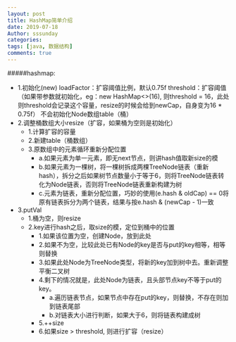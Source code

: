 ```yaml
---
layout: post
title: HashMap简单介绍
date: 2019-07-18
Author: sssunday
categories: 
tags: [java, 数据结构]
comments: true
---
```


#####hashmap:
+ 1.初始化(new)
    loadFactor：扩容阈值比例，默认0.75f
    threshold：扩容阈值（如果带参数就初始化，eg：new HashMap<>(16), 则threshold = 16，此处则threshold会记录这个容量，resize的时候会给到newCap，自身变为16 * 0.75f）
    不会初始化Node数组table（桶）
+ 2.调整桶数组大小resize（扩容，如果桶为空则是初始化）
    - 1.计算扩容的容量
    - 2.新建table（桶数组）
    - 3.原数组中的元素循环重新分配位置
        - a.如果元素为单一元素，即无next节点，则讲hash值取新size的模
        - b.如果元素为一棵树，将一棵树拆成两棵TreeNode链表（重新hash），拆分之后如果树节点数量小于等于6，则将TreeNode链表转化为Node链表，否则将TreeNode链表重新构建为树
        - c.元素为链表，重新分配位置，巧妙的使用(e.hash & oldCap) == 0将原有链表拆分为两个链表，结果与按e.hash & (newCap - 1)一致
+ 3.putVal
    - 1.桶为空，则resize
    - 2.key进行hash之后，取size的模，定位到桶中的位置
        - 1.如果该位置为空，创建Node，放到此处
        - 2.如果不为空，比较此处已有Node的key是否与put的key相等，相等则替换
        - 3.如果此处Node为TreeNode类型，将新的key加到树中去。重新调整平衡二叉树
        - 4.剩下的情况就是，此处Node为链表，且头部节点key不等于put的key。
            - a.遍历链表节点，如果节点中存在put的key，则替换，不存在则加到链表尾部
            - b.对链表大小进行判断，如果大于6，则将链表构建成树
        - 5.++size
        - 6.如果size > threshold, 则进行扩容（resize）
		